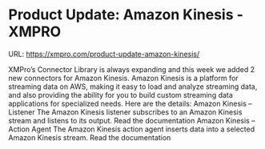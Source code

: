 # Product Update: Amazon Kinesis - XMPRO

URL: https://xmpro.com/product-update-amazon-kinesis/

XMPro’s Connector Library is always expanding and this week we added 2 new connectors for Amazon Kinesis. Amazon Kinesis is a platform for streaming data on AWS, making it easy to load and analyze streaming data, and also providing the ability for you to build custom streaming data applications for specialized needs. Here are the details:
Amazon Kinesis – Listener
The Amazon Kinesis listener subscribes to an Amazon Kinesis stream and listens to its output.
Read the documentation
Amazon Kinesis – Action Agent
The Amazon Kinesis action agent inserts data into a selected Amazon Kinesis stream.
Read the documentation 
